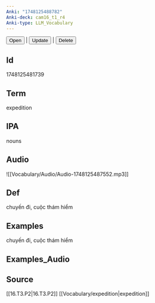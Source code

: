 ```yaml
---
Anki: "1748125488782"
Anki-deck: cam16_t1_r4
Anki-type: LLM_Vocabulary
---
```

<button class="anki-btn-open">Open</button> | <button class="anki-btn-update">Update</button> | <button class="anki-btn-delete">Delete</button>

## Id
 1748125481739
## Term
expedition
## IPA
nouns

## Audio
![[Vocabulary/Audio/Audio-1748125487552.mp3]]
## Def
chuyến đi, cuộc thám hiểm
## Examples
chuyến đi, cuộc thám hiểm
## Examples_Audio

## Source
 [[16.T3.P2|16.T3.P2]]
[[Vocabulary/expedition|expedition]]